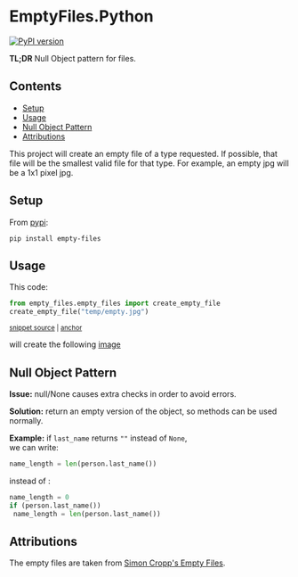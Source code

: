 # EmptyFiles.Python

[![PyPI version](https://img.shields.io/pypi/v/empty-files.svg)](https://pypi.org/project/empty-files)

**TL;DR** Null Object pattern for files. 

<!-- toc -->
## Contents

  * [Setup](#setup)
  * [Usage](#usage)
  * [Null Object Pattern](#null-object-pattern)
  * [Attributions](#attributions)<!-- endToc -->

This project will create an empty file of a type requested. 
If possible, that file will be the smallest valid file for that type. For example, an empty jpg will be a 1x1 pixel jpg.

## Setup

From [pypi](https://pypi.org/project/empty-files/):

	pip install empty-files


## Usage
This code:

<!-- snippet: create_empty_jpg -->
<a id='snippet-create_empty_jpg'></a>
```py
from empty_files.empty_files import create_empty_file
create_empty_file("temp/empty.jpg")
```
<sup><a href='/tests/test_empty_files.py#L23-L26' title='Snippet source file'>snippet source</a> | <a href='#snippet-create_empty_jpg' title='Start of snippet'>anchor</a></sup>
<!-- endSnippet -->

will create the following [image](tests/test_empty_files.test_sample.approved.jpg)

## Null Object Pattern
**Issue:** null/None causes extra checks in order to avoid errors.

**Solution:** return an empty version of the object, so methods can be used normally.

**Example:** 
if `last_name` returns `""` instead of `None`,  
we can write:

```python
name_length = len(person.last_name())
```

instead of :

```python 
name_length = 0
if (person.last_name())
 name_length = len(person.last_name()) 
```

## Attributions
The empty files are taken from [Simon Cropp's Empty Files](https://github.com/VerifyTests/EmptyFiles/tree/main/index).
